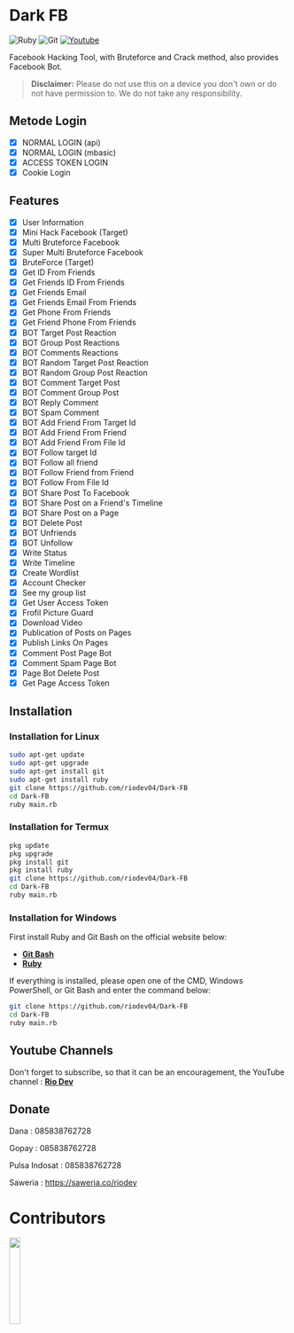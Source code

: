# Dark FB

![Ruby](https://img.shields.io/badge/ruby-%23CC342D.svg?style=for-the-badge&logo=ruby&logoColor=white)
![Git](https://img.shields.io/badge/git-%23F05033.svg?style=for-the-badge&logo=git&logoColor=white)
[![Youtube](https://img.shields.io/badge/Youtube-Rio--Dev-red?style=for-the-badge&logo=youtube)](https://youtube.com/@riodev)

Facebook Hacking Tool, with Bruteforce and Crack method, also provides Facebook Bot.
> **Disclaimer:** Please do not use this on a device you don't own or do not have permission to. We do not take any responsibility.

## Metode Login
- [x] NORMAL LOGIN (api)
- [x] NORMAL LOGIN (mbasic)
- [x] ACCESS TOKEN LOGIN
- [x] Cookie Login

## Features
- [x] User Information
- [x] Mini Hack Facebook (Target)
- [x] Multi Bruteforce Facebook
- [x] Super Multi Bruteforce Facebook
- [x] BruteForce (Target)
- [x] Get ID From Friends
- [x] Get Friends ID From Friends
- [x] Get Friends Email
- [x] Get Friends Email From Friends
- [x] Get Phone From Friends
- [x] Get Friend  Phone From Friends
- [x] BOT Target Post Reaction
- [x] BOT Group Post Reactions
- [x] BOT Comments Reactions
- [x] BOT Random Target Post Reaction
- [x] BOT Random Group Post Reaction
- [x] BOT Comment Target Post
- [x] BOT Comment Group Post
- [x] BOT Reply Comment
- [x] BOT Spam Comment
- [x] BOT Add Friend From Target Id
- [x] BOT Add Friend From Friend
- [x] BOT Add Friend From File Id
- [x] BOT Follow target Id
- [x] BOT Follow all friend
- [x] BOT Follow Friend from Friend
- [x] BOT Follow From File Id
- [x] BOT Share Post To Facebook
- [x] BOT Share Post on a Friend's Timeline
- [x] BOT Share Post on a Page
- [x] BOT Delete Post
- [x] BOT Unfriends
- [x] BOT Unfollow
- [x] Write Status
- [x] Write Timeline
- [x] Create Wordlist
- [x] Account Checker
- [x] See my group list
- [x] Get User Access Token
- [x] Frofil Picture Guard
- [x] Download Video
- [x] Publication of Posts on Pages
- [x] Publish Links On Pages
- [x] Comment Post Page Bot
- [x] Comment Spam Page Bot
- [x] Page Bot Delete Post
- [x] Get Page Access Token

## Installation

### Installation for Linux
```bash
sudo apt-get update
sudo apt-get upgrade
sudo apt-get install git
sudo apt-get install ruby
git clone https://github.com/riodev04/Dark-FB
cd Dark-FB
ruby main.rb
```
### Installation for Termux
```bash
pkg update
pkg upgrade
pkg install git
pkg install ruby
git clone https://github.com/riodev04/Dark-FB
cd Dark-FB
ruby main.rb
```

### Installation for Windows
First install Ruby and Git Bash on the official website below:
- [**Git Bash**](https://git-scm.com/downloads)
- [**Ruby**](https://rubyinstaller.org/)

If everything is installed, please open one of the CMD, Windows PowerShell, or Git Bash and enter the command below:
```bash
git clone https://github.com/riodev04/Dark-FB
cd Dark-FB
ruby main.rb
```

## Youtube Channels
Don't forget to subscribe, so that it can be an encouragement, the YouTube channel : [**Rio Dev**](https://www.youtube.com/@riodev)

## Donate
Dana : 085838762728

Gopay : 085838762728

Pulsa Indosat : 085838762728

Saweria : https://saweria.co/riodev

# Contributors

<a href="https://github.com/riodev04/Dark-FB/graphs/contributors">
  <img width="20%" src="https://contrib.rocks/image?repo=riodev04/Dark-FB" />
</a>
